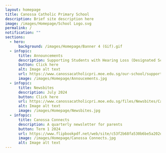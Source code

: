 ```yaml
---
layout: homepage
title: Canossa Catholic Primary School
description: Brief site description here
image: /images/Homepage/School Logo.svg
permalink: /
notification: ""
sections:
  - hero:
      background: /images/Homepage/Banner 4 (Gif).gif
  - infopic:
      title: Announcements
      description: Supporting Students with Hearing Loss (Designated School 2025)
      button: Click here
      alt: Image alt text
      url: https://www.canossacatholicpri.moe.edu.sg/our-school/supporting-students-with-hearing-loss/
      image: /images/Homepage/Annoucements.jpg
  - infopic:
      title: Newsbites
      description: July 2024
      button: Click here
      url: https://www.canossacatholicpri.moe.edu.sg/files/Newsbites/Canossa_Newsbites_July_2024_V2.pdf
      alt: Image alt text
      image: /images/Homepage/Newsbites.jpg
  - infopic:
      title: Canossa Connects
      description: A quarterly newsletter for parents
      button: Term 1 2024
      url: https://www.flipbookpdf.net/web/site/c53f2b68fa530b6be5a202d8a746ef94463b43a4202403.pdf.html
      image: /images/Homepage/Canossa Connects.jpg
      alt: Image alt text
---
```

